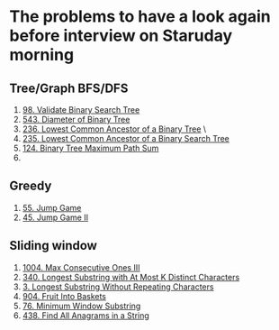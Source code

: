 # The problems to have a look again before interview on Staruday morning

## Tree/Graph BFS/DFS
1. [98. Validate Binary Search Tree](https://leetcode.com/problems/validate-binary-search-tree)
2. [543. Diameter of Binary Tree](https://leetcode.com/problems/diameter-of-binary-tree)
3. [236. Lowest Common Ancestor of a Binary Tree](https://leetcode.com/problems/lowest-common-ancestor-of-a-binary-tree) \
4. [235. Lowest Common Ancestor of a Binary Search Tree](https://leetcode.com/problems/lowest-common-ancestor-of-a-binary-search-tree)
5. [124. Binary Tree Maximum Path Sum](https://leetcode.com/problems/binary-tree-maximum-path-sum)
6. 
## Greedy
1. [55. Jump Game](https://leetcode.com/problems/jump-game/)
2. [45. Jump Game II](https://leetcode.com/problems/jump-game-ii)

## Sliding window
1. [1004. Max Consecutive Ones III](https://leetcode.com/problems/max-consecutive-ones-iii/)
2. [340. Longest Substring with At Most K Distinct Characters](https://leetcode.com/problems/longest-substring-with-at-most-k-distinct-characters)
3. [3. Longest Substring Without Repeating Characters](https://leetcode.com/problems/longest-substring-without-repeating-characters)
4. [904. Fruit Into Baskets](https://leetcode.com/problems/fruit-into-baskets)
5. [76. Minimum Window Substring](https://leetcode.com/problems/minimum-window-substring)
6. [438. Find All Anagrams in a String](https://leetcode.com/problems/find-all-anagrams-in-a-string) 
